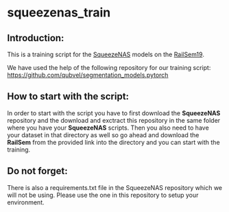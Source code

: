 # squeezenas_train

## Introduction:
This is a training script for the [SqueezeNAS](https://github.com/ashaw596/squeezenas) models
on the [RailSem19](https://wilddash.cc/railsem19).

We have used the help of the following repository for our training script: https://github.com/qubvel/segmentation_models.pytorch



## How to start with the script:
In order to start with the script you have to first download the **SqueezeNAS** repository and the download and exctract this repository in the same folder where you have your **SqueezeNAS** scripts. Then you also need to have your dataset in that directory as well so go ahead and download the **RailSem** from the provided link into the directory and you can start with the training.

## Do not forget:
There is also a requirements.txt file in the SqueezeNAS repository which we will not be using. Please use the one in this repository to setup your environment.
